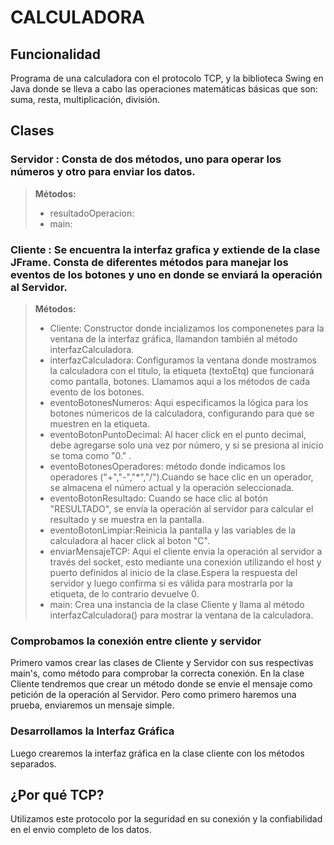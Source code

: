 # CALCULADORA

## Funcionalidad
Programa de una calculadora con el protocolo TCP, y la biblioteca Swing en Java donde se lleva a cabo las operaciones matemáticas básicas que son: suma, resta, multiplicación, división.

## Clases
### Servidor : Consta de dos métodos, uno para operar los números y otro para enviar los datos.

> **Métodos:**
>- resultadoOperacion:
>- main:
   
### Cliente : Se encuentra la interfaz grafica y extiende de la clase JFrame. Consta de diferentes métodos para manejar los eventos de los botones y uno en donde se enviará la operación al Servidor.

> **Métodos:**
>- Cliente: Constructor donde incializamos los componenetes  para la ventana de la interfaz gráfica, llamandon también al método interfazCalculadora.
>- interfazCalculadora: Configuramos la ventana donde mostramos la calculadora con el titulo, la etiqueta (textoEtq) que funcionará como pantalla, botones. Llamamos aqui a los métodos de cada evento de los botones.
>- eventoBotonesNumeros: Aqui especificamos la lógica para los botones númericos de la calculadora, configurando para que se muestren en la etiqueta.
>- eventoBotonPuntoDecimal: Al hacer click en el punto decimal, debe agregarse solo una vez por número, y si se presiona al inicio se toma como "0." .
>- eventoBotonesOperadores: método donde indicamos los operadores ("+","-","*","/").Cuando se hace clic en un operador, se almacena el número actual y la operación seleccionada.
>- eventoBotonResultado: Cuando se hace clic al botón "RESULTADO", se envía la operación al servidor para calcular el resultado y se muestra en la pantalla.
>- eventoBotonLimpiar:Reinicia la pantalla y las variables de la calculadora al hacer click al boton "C".
>- enviarMensajeTCP: Aqui el cliente envia la operación al servidor a través del socket, esto mediante una conexión utilizando el host y puerto definidos al inicio de la clase.Espera la respuesta del servidor y luego confirma si es válida para mostrarla por la etiqueta, de lo contrario devuelve 0.
>- main: Crea una instancia de la clase Cliente y llama al método interfazCalculadora() para mostrar la ventana de la calculadora.

### Comprobamos la conexión entre cliente y servidor
Primero vamos  crear las clases de Cliente y Servidor con sus respectivas main's, como método para comprobar la correcta conexión. 
En la clase Cliente tendremos que crear un método donde se envie el mensaje como petición de la operación al Servidor. Pero como primero haremos una prueba, enviaremos un mensaje simple.

### Desarrollamos la Interfaz Gráfica
Luego crearemos la interfaz gráfica en la clase cliente con los métodos separados.


## ¿Por qué TCP?
Utilizamos este protocolo por la seguridad en su conexión y la confiabilidad en el envio completo de los datos.
